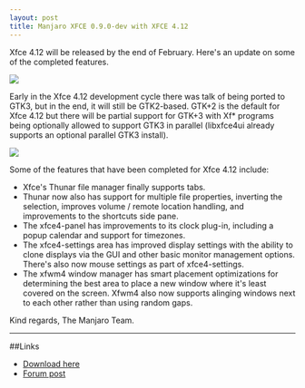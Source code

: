 ```yaml
---
layout: post
title: Manjaro XFCE 0.9.0-dev with XFCE 4.12
---
```


Xfce 4.12 will be released by the end of February. Here's an update on some of the completed features.

<img src="{{ site.baseurl }}/images/xfce-412-preview.jpg">

Early in the Xfce 4.12 development cycle there was talk of being ported to GTK3, but in the end, it will still be GTK2-based. GTK+2 is the default for Xfce 4.12 but there will be partial support for GTK+3 with Xf* programs being optionally allowed to support GTK3 in parallel (libxfce4ui already supports an optional parallel GTK3 install).

<img src="{{ site.baseurl }}/images/xfce-412-settings.jpg">

Some of the features that have been completed for Xfce 4.12 include:

* Xfce's Thunar file manager finally supports tabs.
* Thunar now also has support for multiple file properties, inverting the selection, improves volume / remote location handling, and improvements to the shortcuts side pane.
* The xfce4-panel has improvements to its clock plug-in, including a popup calendar and support for timezones.
* The xfce4-settings area has improved display settings with the ability to clone displays via the GUI and other basic monitor management options. There's also now mouse settings as part of xfce4-settings.
* The xfwm4 window manager has smart placement optimizations for determining the best area to place a new window where it's least covered on the screen. Xfwm4 also now supports alinging windows next to each other rather than using random gaps. 

Kind regards, The Manjaro Team.

----

##Links

* [Download here](http://sourceforge.net/projects/manjarotest/files/0.9.0/xfce-minimal/0.9.0-dev/)
* [Forum post](https://forum.manjaro.org/index.php?topic=16191.0)
